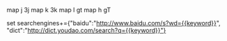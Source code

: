 map j 3j
map k 3k
map l gt
map h gT

set searchengines+={"baidu":"http://www.baidu.com/s?wd={{keyword}}", "dict":"http://dict.youdao.com/search?q={{keyword}}"}